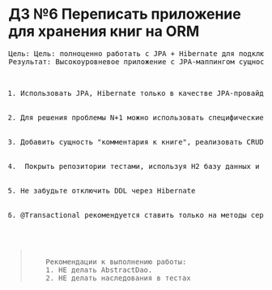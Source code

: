 # ДЗ №6 Переписать приложение для хранения книг на ORM
<pre>
Цель: Цель: полноценно работать с JPA + Hibernate для подключения к реляционным БД посредством ORM-фреймворка
Результат: Высокоуровневое приложение с JPA-маппингом сущностей
<ol>
    <li>Использовать JPA, Hibernate только в качестве JPA-провайдера.</li>
    <li>Для решения проблемы N+1 можно использовать специфические для Hibernate аннотации @Fetch и @BatchSize.</li>
    <li>Добавить сущность "комментария к книге", реализовать CRUD для новой сущности.</li>
    <li> Покрыть репозитории тестами, используя H2 базу данных и соответствующий H2 Hibernate-диалект для тестов.</li>
    <li>Не забудьте отключить DDL через Hibernate</li>
    <li>@Transactional рекомендуется ставить только на методы сервиса.</li>
</ol>
<blockquote>
    Рекомендации к выполнению работы:
    1. НЕ делать AbstractDao.
    2. НЕ делать наследования в тестах
</blockquote>
</pre>
